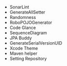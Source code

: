 
- SonarLint
- GenerateAllSetter
- Randomness
- RoboPOJOGenerator
- Code Glance
- SequenceDiagram
- JPA Buddy
- GenerateSerialVersionUID
- Xcode Theme
- Maven helper
- Setting Repository
